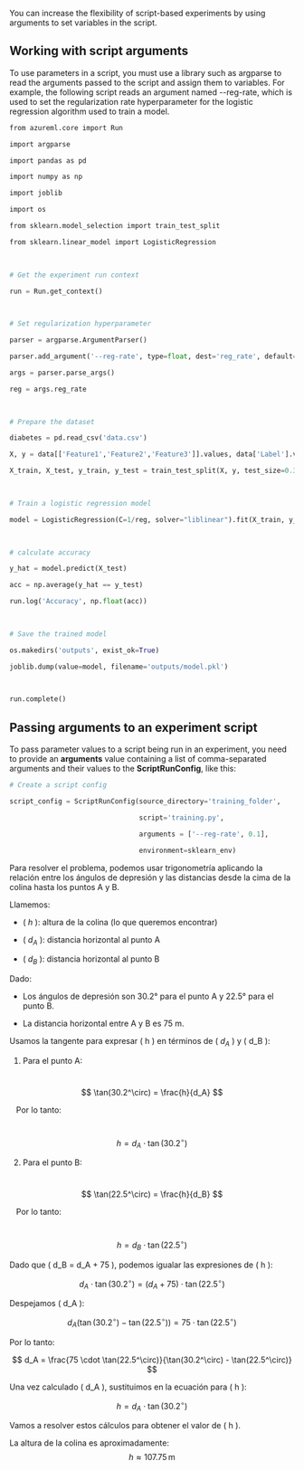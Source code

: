 
You can increase the flexibility of script-based experiments by using arguments to set variables in the script.

## Working with script arguments

To use parameters in a script, you must use a library such as argparse to read the arguments passed to the script and assign them to variables. For example, the following script reads an argument named --reg-rate, which is used to set the regularization rate hyperparameter for the logistic regression algorithm used to train a model.
```python
from azureml.core import Run

import argparse

import pandas as pd

import numpy as np

import joblib

import os

from sklearn.model_selection import train_test_split

from sklearn.linear_model import LogisticRegression

  

# Get the experiment run context

run = Run.get_context()

  

# Set regularization hyperparameter

parser = argparse.ArgumentParser()

parser.add_argument('--reg-rate', type=float, dest='reg_rate', default=0.01)

args = parser.parse_args()

reg = args.reg_rate

  

# Prepare the dataset

diabetes = pd.read_csv('data.csv')

X, y = data[['Feature1','Feature2','Feature3']].values, data['Label'].values

X_train, X_test, y_train, y_test = train_test_split(X, y, test_size=0.30)

  

# Train a logistic regression model

model = LogisticRegression(C=1/reg, solver="liblinear").fit(X_train, y_train)

  

# calculate accuracy

y_hat = model.predict(X_test)

acc = np.average(y_hat == y_test)

run.log('Accuracy', np.float(acc))

  

# Save the trained model

os.makedirs('outputs', exist_ok=True)

joblib.dump(value=model, filename='outputs/model.pkl')

  

run.complete()
```

## Passing arguments to an experiment script

To pass parameter values to a script being run in an experiment, you need to provide an **arguments** value containing a list of comma-separated arguments and their values to the **ScriptRunConfig**, like this:

```python
# Create a script config

script_config = ScriptRunConfig(source_directory='training_folder',

                                script='training.py',

                                arguments = ['--reg-rate', 0.1],

                                environment=sklearn_env)
```

Para resolver el problema, podemos usar trigonometría aplicando la relación entre los ángulos de depresión y las distancias desde la cima de la colina hasta los puntos A y B.

  

Llamemos:

- \( $h$ \): altura de la colina (lo que queremos encontrar)

- \( $d_A$ \): distancia horizontal al punto A

- \( $d_B$ \): distancia horizontal al punto B

  

Dado:

- Los ángulos de depresión son 30.2° para el punto A y 22.5° para el punto B.

- La distancia horizontal entre A y B es 75 m.

  

Usamos la tangente para expresar \( h \) en términos de \( $d_A$ \) y \( d_B \):

  

1. Para el punto A:

   $$ \tan(30.2^\circ) = \frac{h}{d_A} $$

  

   Por lo tanto:

   $$ h = d_A \cdot \tan(30.2^\circ) $$

  

2. Para el punto B:

   $$ \tan(22.5^\circ) = \frac{h}{d_B} $$

  

   Por lo tanto:

   $$ h = d_B \cdot \tan(22.5^\circ) $$

  

Dado que \( d_B = d_A + 75 \), podemos igualar las expresiones de \( h \):

  

$$ d_A \cdot \tan(30.2^\circ) = (d_A + 75) \cdot \tan(22.5^\circ) $$

  

Despejamos \( d_A \):

  

$$ d_A (\tan(30.2^\circ) - \tan(22.5^\circ)) = 75 \cdot \tan(22.5^\circ) $$

  

Por lo tanto:

  

$$ d_A = \frac{75 \cdot \tan(22.5^\circ)}{\tan(30.2^\circ) - \tan(22.5^\circ)} $$

  

Una vez calculado \( d_A \), sustituimos en la ecuación para \( h \):

  

$$ h = d_A \cdot \tan(30.2^\circ) $$

  

Vamos a resolver estos cálculos para obtener el valor de \( h \).

  

La altura de la colina es aproximadamente:
$$ h \approx 107.75 \, \text{m} $$